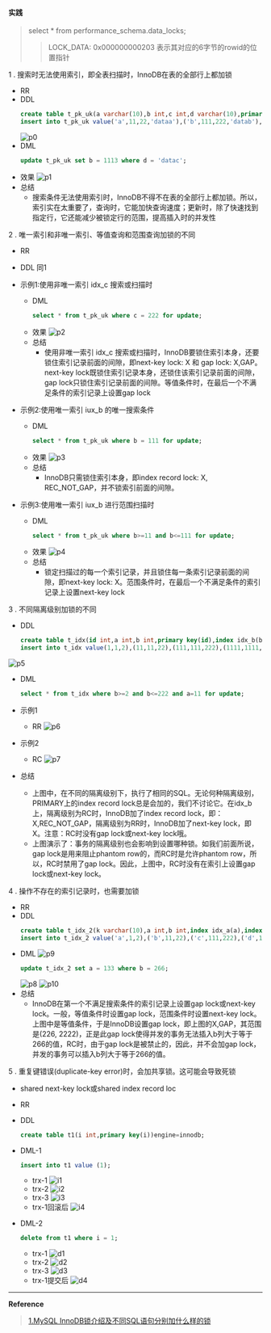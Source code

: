 #### 实践

>select * from performance_schema.data_locks;
>> LOCK_DATA: 0x000000000203 表示其对应的6字节的rowid的位置指针

1 . 搜索时无法使用索引，即全表扫描时，InnoDB在表的全部行上都加锁
  + RR
  + DDL
    ```sql
    create table t_pk_uk(a varchar(10),b int,c int,d varchar(10),primary key(a),unique uq_b(b),index idx_c(c))engine = innodb;
    insert into t_pk_uk value('a',11,22,'dataa'),('b',111,222,'datab'),('c',1111,2222,'datac'),('d',11111,22222,'datad'),('e',111111,222222,'datae');
    ```
    ![p0](/practice/img/p0.png)
  + DML
    ```sql
    update t_pk_uk set b = 1113 where d = 'datac';
    ```
  + 效果
  ![p1](/practice/img/p1.png)
  + 总结
    + 搜索条件无法使用索引时，InnoDB不得不在表的全部行上都加锁。所以，索引实在太重要了，查询时，它能加快查询速度；更新时，除了快速找到指定行，它还能减少被锁定行的范围，提高插入时的并发性

2 . 唯一索引和非唯一索引、等值查询和范围查询加锁的不同
  + RR
  + DDL 同1
  + 示例1:使用非唯一索引 idx_c 搜索或扫描时
    + DML
      ```sql
      select * from t_pk_uk where c = 222 for update;
      ```
    + 效果
    ![p2](/practice/img/p2.png)
    + 总结
      + 使用非唯一索引 idx_c 搜索或扫描时，InnoDB要锁住索引本身，还要锁住索引记录前面的间隙，即next-key lock: X 和 gap lock: X,GAP。next-key lock既锁住索引记录本身，还锁住该索引记录前面的间隙，gap lock只锁住索引记录前面的间隙。等值条件时，在最后一个不满足条件的索引记录上设置gap lock
  + 示例2:使用唯一索引 iux_b 的唯一搜索条件
    + DML
      ```sql
      select * from t_pk_uk where b = 111 for update;
      ```
    + 效果
    ![p3](/practice/img/p3.png)
    + 总结
      + InnoDB只需锁住索引本身，即index record lock: X, REC_NOT_GAP，并不锁索引前面的间隙。
      
  + 示例3:使用唯一索引 iux_b 进行范围扫描时
    + DML
      ```sql
      select * from t_pk_uk where b>=11 and b<=111 for update;
      ```
    + 效果
    ![p4](/practice/img/p4.png)
    + 总结
      + 锁定扫描过的每一个索引记录，并且锁住每一条索引记录前面的间隙，即next-key lock: X。范围条件时，在最后一个不满足条件的索引记录上设置next-key lock  


3 . 不同隔离级别加锁的不同
  + DDL
    ```sql
    create table t_idx(id int,a int,b int,primary key(id),index idx_b(b)) engine = innodb;
    insert into t_idx value(1,1,2),(11,11,22),(111,111,222),(1111,1111,2222),(11111,11111,22222),(111111,111111,222222);
    ```
  ![p5](/practice/img/p5.png)
  + DML
    ```sql
    select * from t_idx where b>=2 and b<=222 and a=11 for update;
    ```
  + 示例1
    + RR
      ![p6](/practice/img/p6.png)
    
  + 示例2
    + RC
    ![p7](/practice/img/p7.png)
  + 总结
    + 上图中，在不同的隔离级别下，执行了相同的SQL。无论何种隔离级别，PRIMARY上的index record lock总是会加的，我们不讨论它。在idx_b上，隔离级别为RC时，InnoDB加了index record lock，即：X,REC_NOT_GAP，隔离级别为RR时，InnoDB加了next-key lock，即X。注意：RC时没有gap lock或next-key lock哦。
    + 上图演示了：事务的隔离级别也会影响到设置哪种锁。如我们前面所说，gap lock是用来阻止phantom row的，而RC时是允许phantom row，所以，RC时禁用了gap lock。因此，上图中，RC时没有在索引上设置gap lock或next-key lock。
  
4 . 操作不存在的索引记录时，也需要加锁
  + RR
  + DDL
    ```sql
    create table t_idx_2(k varchar(10),a int,b int,index idx_a(a),index idx_b(b),primary key(k))engine=innodb;
    insert into t_idx_2 value('a',1,2),('b',11,22),('c',111,222),('d',1111,2222),('e',11111,22222),('f',111111,222222);    
    ```
  + DML
    ![p9](/practice/img/p9.png)
    ```sql
    update t_idx_2 set a = 133 where b = 266;
    ```
    ![p8](/practice/img/p8.png)
    ![p10](/practice/img/p10.png)
  + 总结
    + InnoDB在第一个不满足搜索条件的索引记录上设置gap lock或next-key lock。一般，等值条件时设置gap lock，范围条件时设置next-key lock。上图中是等值条件，于是InnoDB设置gap lock，即上图的X,GAP，其范围是(226, 2222)，正是此gap lock使得并发的事务无法插入b列大于等于266的值，RC时，由于gap lock是被禁止的，因此，并不会加gap lock，并发的事务可以插入b列大于等于266的值。

5 . 重复键错误(duplicate-key error)时，会加共享锁。这可能会导致死锁
  +  shared next-key lock或shared index record loc
  + RR
  + DDL
    ```sql
    create table t1(i int,primary key(i))engine=innodb;
    ```
  + DML-1
    ```sql
    insert into t1 value (1);
    ```
    + trx-1
    ![i1](/practice/img/i1.png)
    + trx-2
    ![i2](/practice/img/i2.png)
    + trx-3
    ![i3](/practice/img/i3.png)
    + trx-1回滚后
    ![i4](/practice/img/i4.png)
    
  + DML-2
    ```sql
    delete from t1 where i = 1;
    ```
    + trx-1
    ![d1](/practice/img/d1.png)
    + trx-2
    ![d2](/practice/img/d2.png)
    + trx-3
    ![d3](/practice/img/d3.png)
    + trx-1提交后
    ![d4](/practice/img/d4.png)    
___
**Reference**
>[1.MySQL InnoDB锁介绍及不同SQL语句分别加什么样的锁][1]

[1]: https://blog.csdn.net/iceman1952/article/details/85504278 "锁介绍" 
